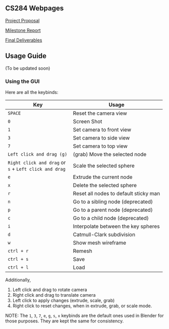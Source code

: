 ## CS284 Webpages

[Project Proposal](proposal.md)

[Milestone Report](report.md)

[Final Deliverables](final.md)

## Usage Guide
(To be updated soon)

### Using the GUI
Here are all the keybinds:

| Key | Usage  |
| --- | ---- | 
| `SPACE` | Reset the camera view  |
| `0` | Screen Shot|
| `1` | Set camera to front view |
| `3` | Set camera to side view |
| `7` | Set camera to top view |
| `Left click and drag (g)` | (grab) Move the selected node |
| `Right click and drag` or <br /> `s` + `Left click and drag ` | Scale the selected sphere |
| `e` |  Extrude the current node |
| `x` |  Delete the selected sphere |
| `r` | Reset all nodes to default sticky man 
| `n` |  Go to a sibling node (deprecated)|
| `p` |  Go to a parent node (deprecated)|
| `c` |  Go to a child node (deprecated)|
| `i` | Interpolate between the key spheres |
| `d` | Catmull-Clark subdivision |
| `w` | Show mesh wireframe |
| `ctrl + r` | Remesh |
| `ctrl + s` | Save |
| `ctrl + l` | Load |

Additionally, 
1. Left click and drag to rotate camera
2. Right click and drag to translate camera
3. Left click to apply changes (extrude, scale, grab)
4. Right click to reset changes, when in extrude, grab, or scale mode.

NOTE: The `1`, `3`, `7`, `e`, `g`, `s`, `x` keybinds are the default ones used in Blender for those purposes. They are kept the same for consistency.   